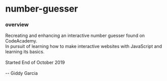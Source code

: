 # number-guesser  

### overview  
Recreating and enhancing an interactive number guesser found on CodeAcademy.  
In pursuit of learning how to make interactive websites with JavaScript and learning its basics.   
<br/>
Started End of October 2019  
<br/>
-- Giddy Garcia 
